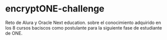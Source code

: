 # encryptONE-challenge
Reto de Alura y Oracle Next education.  sobre  el conocimiento adquirido en los 8 cursos baciscos  como postulante para la siguiente fase de estudiante de ONE.
